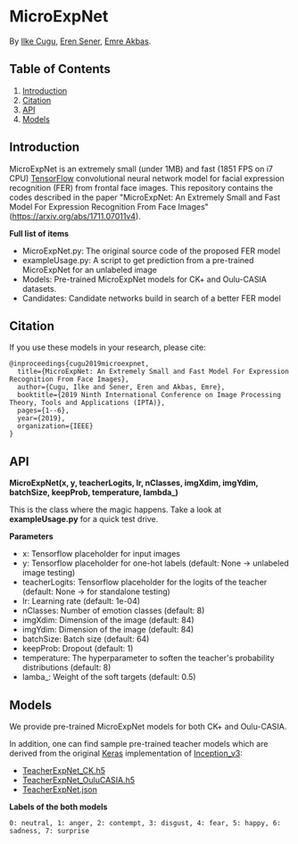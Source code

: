 # MicroExpNet

By [Ilke Cugu](http://user.ceng.metu.edu.tr/~e1881739/), [Eren Sener](https://scholar.google.com.tr/citations?user=xDRyyxoAAAAJ&hl=en), [Emre Akbas](http://user.ceng.metu.edu.tr/~emre/).

## Table of Contents

1. [Introduction](#introduction)
2. [Citation](#citation)
3. [API](#api)
4. [Models](#models)

## Introduction

MicroExpNet is an extremely small (under 1MB) and fast (1851 FPS on i7 CPU) [TensorFlow](https://www.tensorflow.org/) convolutional neural network model for facial expression recognition (FER) from frontal face images.  This repository contains the codes described in the paper "MicroExpNet: An Extremely Small and Fast Model For Expression Recognition From Face Images" (https://arxiv.org/abs/1711.07011v4).

**Full list of items**
  * MicroExpNet.py: The original source code of the proposed FER model
  * exampleUsage.py: A script to get prediction from a pre-trained MicroExpNet for an unlabeled image
  * Models: Pre-trained MicroExpNet models for CK+ and Oulu-CASIA datasets.
  * Candidates: Candidate networks build in search of a better FER model
  
## Citation

If you use these models in your research, please cite:

```
@inproceedings{cugu2019microexpnet,
  title={MicroExpNet: An Extremely Small and Fast Model For Expression Recognition From Face Images},
  author={Cugu, Ilke and Sener, Eren and Akbas, Emre},
  booktitle={2019 Ninth International Conference on Image Processing Theory, Tools and Applications (IPTA)},
  pages={1--6},
  year={2019},
  organization={IEEE}
}
```

## API
**MicroExpNet(x, y, teacherLogits, lr, nClasses, imgXdim, imgYdim, batchSize, keepProb, temperature, lambda_)**

This is the class where the magic happens. Take a look at **exampleUsage.py** for a quick test drive.

**Parameters**
  - x: Tensorflow placeholder for input images 
  - y: Tensorflow placeholder for one-hot labels (default: None -> unlabeled image testing)
  - teacherLogits: Tensorflow placeholder for the logits of the teacher (default: None -> for standalone testing)
  - lr: Learning rate (default: 1e-04)
  - nClasses: Number of emotion classes (default: 8)
  - imgXdim: Dimension of the image (default: 84)
  - imgYdim: Dimension of the image (default: 84)
  - batchSize: Batch size (default: 64)
  - keepProb: Dropout (default: 1)
  - temperature: The hyperparameter to soften the teacher's probability distributions (default: 8)
  - lamba_: Weight of the soft targets (default: 0.5)

## Models

We provide pre-trained MicroExpNet models for both CK+ and Oulu-CASIA.

In addition, one can find sample pre-trained teacher models which are derived from the original [Keras](https://github.com/keras-team/keras) implementation of [Inception_v3](https://keras.io/applications/#inceptionv3):
 * [TeacherExpNet_CK.h5](http://user.ceng.metu.edu.tr/~e1881739/microexpnet/TeacherExpNet_CK.h5)
 * [TeacherExpNet_OuluCASIA.h5](http://user.ceng.metu.edu.tr/~e1881739/microexpnet/TeacherExpNet_OuluCASIA.h5) 
 * [TeacherExpNet.json](http://user.ceng.metu.edu.tr/~e1881739/microexpnet/TeacherExpNet.json) 

**Labels of the both models**

`0: neutral, 1: anger, 2: contempt, 3: disgust, 4: fear, 5: happy, 6: sadness, 7: surprise`
